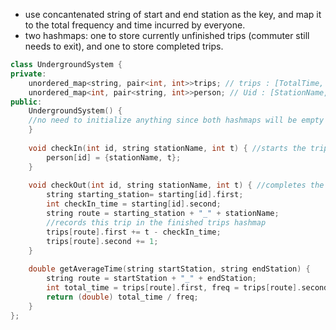 - use concantenated string of start and end station as the key, and map it to the total frequency and time incurred by everyone.
- two hashmaps: one to store currently unfinished trips (commuter still needs to exit), and one to store completed trips.

```cpp
class UndergroundSystem {
private:
    unordered_map<string, pair<int, int>>trips; // trips : [TotalTime, frequency] //hashmap for all completed trips
    unordered_map<int, pair<string, int>>person; // Uid : [StationName, Time] //person who only checked in
public:
    UndergroundSystem() {
    //no need to initialize anything since both hashmaps will be empty upon initialization
    }
    
    void checkIn(int id, string stationName, int t) { //starts the trip
        person[id] = {stationName, t};
    }
    
    void checkOut(int id, string stationName, int t) { //completes the trip
        string starting_station= starting[id].first;
        int checkIn_time = starting[id].second;
        string route = starting_station + "_" + stationName;
        //records this trip in the finished trips hashmap
        trips[route].first += t - checkIn_time;
        trips[route].second += 1;
    }
    
    double getAverageTime(string startStation, string endStation) {
        string route = startStation + "_" + endStation;
        int total_time = trips[route].first, freq = trips[route].second;
        return (double) total_time / freq;
    }
};
```
